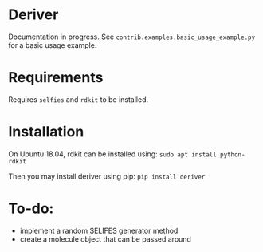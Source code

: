 # Deriver

Documentation in progress. See `contrib.examples.basic_usage_example.py` for a basic usage example.

# Requirements
Requires `selfies` and `rdkit` to be installed.

# Installation
On Ubuntu 18.04, rdkit can be installed using: `sudo apt install python-rdkit`

Then you may install deriver using pip: `pip install deriver`

# To-do:
* implement a random SELIFES generator method
* create a molecule object that can be passed around